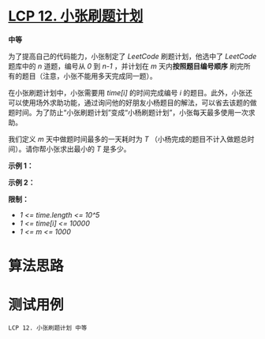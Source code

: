 # [LCP 12. 小张刷题计划][cnTitle]

**中等**

为了提高自己的代码能力，小张制定了  *LeetCode*  刷题计划，他选中了  *LeetCode*  题库中的  *n*  道题，编号从  *0*  到  *n-1* ，并计划在  *m*  天内**按照题目编号顺序** 刷完所有的题目（注意，小张不能用多天完成同一题）。

在小张刷题计划中，小张需要用  *time[i]*  的时间完成编号  *i*  的题目。此外，小张还可以使用场外求助功能，通过询问他的好朋友小杨题目的解法，可以省去该题的做题时间。为了防止“小张刷题计划”变成“小杨刷题计划”，小张每天最多使用一次求助。

我们定义  *m*  天中做题时间最多的一天耗时为  *T* （小杨完成的题目不计入做题总时间）。请你帮小张求出最小的  *T* 是多少。

**示例 1：** 


**示例 2：** 




**限制：** 

-  *1 <= time.length <= 10^5*  
-  *1 <= time[i] <= 10000*  
-  *1 <= m <= 1000* 




# 算法思路

# 测试用例
```
LCP 12. 小张刷题计划 中等
```

[cnTitle]: https://leetcode-cn.com/problems/xiao-zhang-shua-ti-ji-hua/
